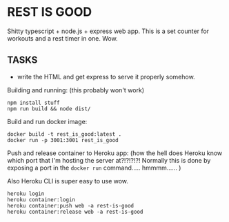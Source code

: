 # REST IS GOOD
Shitty typescript + node.js + express web app. This is a set counter for workouts and a rest timer in one. Wow.

## TASKS
- write the HTML and get express to serve it properly somehow.

Building and running: (this probably won't work)
```
npm install stuff
npm run build && node dist/
```

Build and run docker image:
```
docker build -t rest_is_good:latest .
docker run -p 3001:3001 rest_is_good
```

Push and release container to Heroku app: (how the hell does Heroku know which port that I'm hosting the server at?!?!?!?! Normally this is done by exposing a port in the `docker run` command..... hmmmm...... )

Also Heroku CLI is super easy to use wow.
```
heroku login
heroku container:login
heroku container:push web -a rest-is-good
heroku container:release web -a rest-is-good
```
